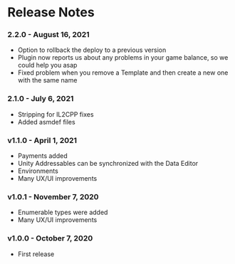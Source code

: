 # Release Notes

### 2.2.0 - August 16, 2021
* Option to rollback the deploy to a previous version
* Plugin now reports us about any problems in your game balance, so we could help you asap
* Fixed problem when you remove a Template and then create a new one with the same name

### 2.1.0 - July 6, 2021
* Stripping for IL2CPP fixes
* Added asmdef files

### v1.1.0 - April 1, 2021
* Payments added
* Unity Addressables can be synchronized with the Data Editor
* Environments
* Many UX/UI improvements

### v1.0.1 - November 7, 2020
* Enumerable types were added
* Many UX/UI improvements

### v1.0.0 - October 7, 2020
* First release
